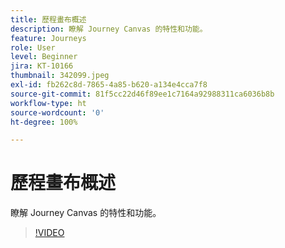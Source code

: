 ```yaml
---
title: 歷程畫布概述
description: 瞭解 Journey Canvas 的特性和功能。
feature: Journeys
role: User
level: Beginner
jira: KT-10166
thumbnail: 342099.jpeg
exl-id: fb262c8d-7865-4a85-b620-a134e4cca7f8
source-git-commit: 81f5cc22d46f89ee1c7164a92988311ca6036b8b
workflow-type: ht
source-wordcount: '0'
ht-degree: 100%

---
```


# 歷程畫布概述

瞭解 Journey Canvas 的特性和功能。

>[!VIDEO](https://video.tv.adobe.com/v/342099?quality=12&learn=on)
